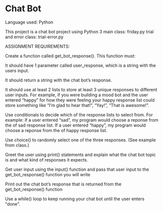 # Chat Bot

Language used: Python

This project is a chat bot project using Python 3
main class: friday.py
trial and error class: trial-error.py

ASSIGNMENT REQUIREMENTS:

Create a function called get_bot_response(). This function must: 

It should have 1 parameter called user_response, which is a string with the users input. 

It should return a string with the chat bot’s response. 

It should use at least 2 lists to store at least 3 unique responses to different user inputs. For example, if you were building a mood bot and the user entered “happy” for how they were feeling your happy response list could store something like “I’m glad to hear that!”, “Yay!”, “That is awesome!”. 

Use conditionals to decide which of the response lists to select from. For example: if a user entered “sad”, my program would choose a reponse from the of sad response list. If a user entered “happy”, my program would choose a reponse from the of happy response list. 

Use choice() to randomly select one of the three responses. (See example from class.) 

Greet the user using print() statements and explain what the chat bot topic is and what kind of responses it expects.

Get user input using the input() function and pass that user input to the get_bot_response() function you will write

Print out the chat bot’s response that is returned from the get_bot_response() function

Use a while() loop to keep running your chat bot until the user enters "done".
